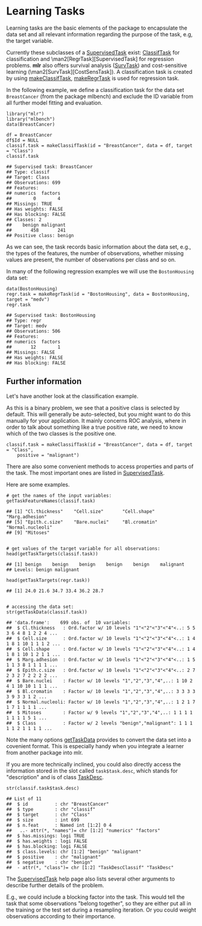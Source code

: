 Learning Tasks
==============

Learning tasks are the basic elements of the package to encapsulate the
data set and all relevant information regarding the purpose of the
task, e.g, the target variable.

Currently these subclasses of a [SupervisedTask](http://berndbischl.github.io/mlr/man/SupervisedTask.html) exist: [ClassifTask](http://berndbischl.github.io/mlr/man/SupervisedTask.html) for classification and \man2[RegrTask][SupervisedTask] for regression problems.
**mlr** also offers survival analysis ([SurvTask](http://berndbischl.github.io/mlr/man/SupervisedTask.html)) and cost-sensitive learning (\man2[SurvTask][CostSensTask]).
A classification task is created by using [makeClassifTask](http://berndbischl.github.io/mlr/man/SupervisedTask.html),
[makeRegrTask](http://berndbischl.github.io/mlr/man/SupervisedTask.html) is used for regression task.

In the following example, we define a classification task for the data
set ``BreastCancer`` (from the package mlbench) and exclude the ID
variable from all further model fitting and evaluation.


```splus
library("mlr")
library("mlbench")
data(BreastCancer)

df = BreastCancer
df$Id = NULL
classif.task = makeClassifTask(id = "BreastCancer", data = df, target = "Class")
classif.task
```

```
## Supervised task: BreastCancer
## Type: classif
## Target: Class
## Observations: 699
## Features:
## numerics  factors 
##        0        4 
## Missings: TRUE
## Has weights: FALSE
## Has blocking: FALSE
## Classes: 2
##    benign malignant 
##       458       241 
## Positive class: benign
```


As we can see, the task records basic information about the data set,
e.g., the types of the features, the number of observations, whether
missing values are present, the number of observations per class and so on.


In many of the following regression examples we will use the ``BostonHousing`` data set:


```splus
data(BostonHousing)
regr.task = makeRegrTask(id = "BostonHousing", data = BostonHousing, target = "medv")
regr.task
```

```
## Supervised task: BostonHousing
## Type: regr
## Target: medv
## Observations: 506
## Features:
## numerics  factors 
##       12        1 
## Missings: FALSE
## Has weights: FALSE
## Has blocking: FALSE
```


Further information
-------------------

Let's have another look at the classification example.

As this is a binary problem, we see that a positive class is selected
by default. This will generally be auto-selected, but you might
want to do this manually for your application. It mainly concerns ROC analysis, where in order
to talk about something like a true positive rate, we need to know which of the two classes is the positive
one.


```splus
classif.task = makeClassifTask(id = "BreastCancer", data = df, target = "Class", 
    positive = "malignant")
```


There are also some convenient methods to access properties and parts of the task.
The most important ones are listed in [SupervisedTask](http://berndbischl.github.io/mlr/man/SupervisedTask.html).

Here are some examples.



```splus
# get the names of the input variables:
getTaskFeatureNames(classif.task)
```

```
## [1] "Cl.thickness"    "Cell.size"       "Cell.shape"      "Marg.adhesion"  
## [5] "Epith.c.size"    "Bare.nuclei"     "Bl.cromatin"     "Normal.nucleoli"
## [9] "Mitoses"
```

```splus

# get values of the target variable for all observations:
head(getTaskTargets(classif.task))
```

```
## [1] benign    benign    benign    benign    benign    malignant
## Levels: benign malignant
```

```splus
head(getTaskTargets(regr.task))
```

```
## [1] 24.0 21.6 34.7 33.4 36.2 28.7
```

```splus

# accessing the data set:
str(getTaskData(classif.task))
```

```
## 'data.frame':	699 obs. of  10 variables:
##  $ Cl.thickness   : Ord.factor w/ 10 levels "1"<"2"<"3"<"4"<..: 5 5 3 6 4 8 1 2 2 4 ...
##  $ Cell.size      : Ord.factor w/ 10 levels "1"<"2"<"3"<"4"<..: 1 4 1 8 1 10 1 1 1 2 ...
##  $ Cell.shape     : Ord.factor w/ 10 levels "1"<"2"<"3"<"4"<..: 1 4 1 8 1 10 1 2 1 1 ...
##  $ Marg.adhesion  : Ord.factor w/ 10 levels "1"<"2"<"3"<"4"<..: 1 5 1 1 3 8 1 1 1 1 ...
##  $ Epith.c.size   : Ord.factor w/ 10 levels "1"<"2"<"3"<"4"<..: 2 7 2 3 2 7 2 2 2 2 ...
##  $ Bare.nuclei    : Factor w/ 10 levels "1","2","3","4",..: 1 10 2 4 1 10 10 1 1 1 ...
##  $ Bl.cromatin    : Factor w/ 10 levels "1","2","3","4",..: 3 3 3 3 3 9 3 3 1 2 ...
##  $ Normal.nucleoli: Factor w/ 10 levels "1","2","3","4",..: 1 2 1 7 1 7 1 1 1 1 ...
##  $ Mitoses        : Factor w/ 9 levels "1","2","3","4",..: 1 1 1 1 1 1 1 1 5 1 ...
##  $ Class          : Factor w/ 2 levels "benign","malignant": 1 1 1 1 1 2 1 1 1 1 ...
```


Note the many options [getTaskData](http://berndbischl.github.io/mlr/man/getTaskData.html) provides to convert the data set into a covenient format.
This is especially handy when you integrate a learner from another package into mlr.

If you are more technically inclined, you could also directly access
the information stored in the slot called `task$task.desc`,
which stands for "description" and is of class [TaskDesc](http://berndbischl.github.io/mlr/man/TaskDesc.html).


```splus
str(classif.task$task.desc)
```

```
## List of 11
##  $ id          : chr "BreastCancer"
##  $ type        : chr "classif"
##  $ target      : chr "Class"
##  $ size        : int 699
##  $ n.feat      : Named int [1:2] 0 4
##   ..- attr(*, "names")= chr [1:2] "numerics" "factors"
##  $ has.missings: logi TRUE
##  $ has.weights : logi FALSE
##  $ has.blocking: logi FALSE
##  $ class.levels: chr [1:2] "benign" "malignant"
##  $ positive    : chr "malignant"
##  $ negative    : chr "benign"
##  - attr(*, "class")= chr [1:2] "TaskDescClassif" "TaskDesc"
```


The [SupervisedTask](http://berndbischl.github.io/mlr/man/SupervisedTask.html) help page also lists several other arguments
to describe further details of the problem.

E.g., we could include a blocking factor into the task.
This would tell the task that some observations "belong together", so they are either put all
in the training or the test set during a resampling iteration.
Or you could weight observations according to their importance.

